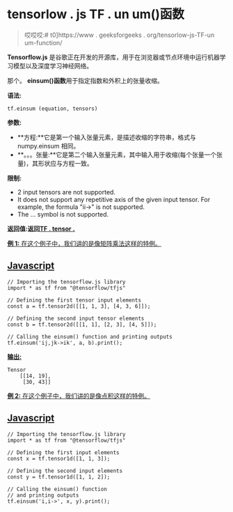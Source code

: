 # tensorlow . js TF . un um()函数

> 哎哎哎:# t0]https://www . geeksforgeeks . org/tensorlow-js-TF-un um-function/

**Tensorflow.js** 是谷歌正在开发的开源库，用于在浏览器或节点环境中运行机器学习模型以及深度学习神经网络。

那个。 **einsum()函数**用于指定指数和外积上的张量收缩。

**语法:**

```
tf.einsum (equation, tensors)
```

**参数:**

*   **方程:**它是第一个输入张量元素，是描述收缩的字符串，格式与 numpy.einsum 相同。
*   **。。。张量:**它是第二个输入张量元素，其中输入用于收缩(每个张量一个张量)，其形状应与方程一致。

**限制:**

*   2 input tensors are not supported.
*   It does not support any repetitive axis of the given input tensor. For example, the formula "ii→" is not supported.
*   The … symbol is not supported.

**返回值:**返回<u>**<u>TF . tensor .</u>**</u>

<u>**例 1:** 在这个例子中，我们讲的是像矩阵乘法这样的特例。</u>

## <u>Javascript</u>

```
// Importing the tensorflow.js library
import * as tf from "@tensorflow/tfjs"

// Defining the first tensor input elements
const a = tf.tensor2d([[1, 1, 3], [4, 3, 6]]);

// Defining the second input tensor elements
const b = tf.tensor2d([[1, 1], [2, 3], [4, 5]]);

// Calling the einsum() function and printing outputs 
tf.einsum('ij,jk->ik', a, b).print();
```

<u>**输出:**</u>

```
Tensor
    [[14, 19],
     [30, 43]]
```

<u>**例 2:** 在这个例子中，我们讲的是像点积这样的特例。</u>

## <u>Javascript</u>

```
// Importing the tensorflow.js library
import * as tf from "@tensorflow/tfjs"

// Defining the first input elements
const x = tf.tensor1d([1, 1, 3]);

// Defining the second input elements
const y = tf.tensor1d([1, 1, 2]);

// Calling the einsum() function
// and printing outputs 
tf.einsum('i,i->', x, y).print();
```